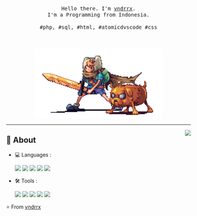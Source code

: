 <p align="center">
  <br>
  <br>
  <br>
  <samp>Hello there. I'm <a href="https://www.instagram.com/vndrxc/?hl=id">vndrrx</a>.<br> I'm a Programming from Indonesia.<br><br>#php, #sql, #html, #atomicdvscode #css</samp>
  <br>
  <br>
  <br>
  <br>
  <img src="https://github.com/selimdoyranli/selimdoyranli/blob/master/preview.gif" width="350" />
</p>

------------

  <div>
      <img align="right" src="https://github-readme-stats.vercel.app/api?username=vndrrx&show_icons=true&theme=radical">
  </div>

## 🧐 About

  
- 💻 Languages : 

    <div>
        <code><img height="20" src="https://cdn.svgporn.com/logos/php.svg"></code>
        <code><img height="20" src="https://cdn.svgporn.com/logos/html-5.svg"></code>
        <code><img height="20" src="https://cdn.svgporn.com/logos/css-3.svg"></code>
        <code><img height="20" src="https://cdn.svgporn.com/logos/laravel.svg"></code>
        <code><img height="20" src="https://cdn.svgporn.com/logos/java.svg"></code>
    </div>
    
- 🛠 Tools : 

    <div>
        <code><img height="20" src="https://cdn.svgporn.com/logos/sublimetext-icon.svg"></code>
        <code><img height="20" src="https://cdn.svgporn.com/logos/visual-studio-code.svg"></code>
        <code><img height="20" src="https://cdn.svgporn.com/logos/adobe-after-effects.svg"></code>
        <code><img height="20" src="https://cdn.svgporn.com/logos/adobe-photoshop.svg"></code>
        <code><img height="20" src="https://cdn.svgporn.com/logos/figma.svg"></code>
    </div>
    
    


⭐️ From [vndrrx](https://github.com/vndrrx)
